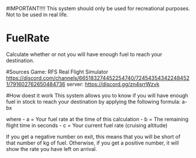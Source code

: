 #IMPORTANT!!!!
This system should only be used for recreational purposes. Not to be used in real life.

# FuelRate
Calculate whether or not you will have enough fuel to reach your destination.

#Sources
Game: RFS Real Flight Simulator
https://discord.com/channels/665183274452254740/724543543422484521/791602762650484736
server: https://discord.gg/zn4srrWzvk

#How doest it work
This system allows you to know if you will have enough fuel in stock to reach your destination by applying the following formula: a-bx

where - a = Your fuel rate at the time of this calculation
      - b = The remaining flight time in seconds
      - c = Your current fuel rate (cruising altitude)

If you get a negative number on exit, this means that you will be short of that number of kg of fuel.
Otherwise, if you get a positive number, it will show the rate you have left on arrival.
